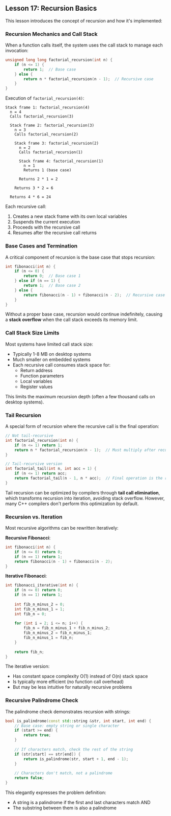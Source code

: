 ## Lesson 17: Recursion Basics

This lesson introduces the concept of recursion and how it's implemented:

### Recursion Mechanics and Call Stack

When a function calls itself, the system uses the call stack to manage each invocation:

```cpp
unsigned long long factorial_recursion(int n) {
    if (n <= 1) {
        return 1;  // Base case
    } else {
        return n * factorial_recursion(n - 1);  // Recursive case
    }
}
```

Execution of `factorial_recursion(4)`:

```
Stack frame 1: factorial_recursion(4)
  n = 4
  Calls factorial_recursion(3)
  
  Stack frame 2: factorial_recursion(3)
    n = 3
    Calls factorial_recursion(2)
    
    Stack frame 3: factorial_recursion(2)
      n = 2
      Calls factorial_recursion(1)
      
      Stack frame 4: factorial_recursion(1)
        n = 1
        Returns 1 (base case)
        
      Returns 2 * 1 = 2
      
    Returns 3 * 2 = 6
    
  Returns 4 * 6 = 24
```

Each recursive call:
1. Creates a new stack frame with its own local variables
2. Suspends the current execution
3. Proceeds with the recursive call
4. Resumes after the recursive call returns

### Base Cases and Termination

A critical component of recursion is the base case that stops recursion:

```cpp
int fibonacci(int n) {
    if (n <= 0) {
        return 0;  // Base case 1
    } else if (n == 1) {
        return 1;  // Base case 2
    } else {
        return fibonacci(n - 1) + fibonacci(n - 2);  // Recursive case
    }
}
```

Without a proper base case, recursion would continue indefinitely, causing a **stack overflow** when the call stack exceeds its memory limit.

### Call Stack Size Limits

Most systems have limited call stack size:
- Typically 1-8 MB on desktop systems
- Much smaller on embedded systems
- Each recursive call consumes stack space for:
  - Return address
  - Function parameters
  - Local variables
  - Register values

This limits the maximum recursion depth (often a few thousand calls on desktop systems).

### Tail Recursion

A special form of recursion where the recursive call is the final operation:

```cpp
// Not tail-recursive
int factorial_recursion(int n) {
    if (n <= 1) return 1;
    return n * factorial_recursion(n - 1);  // Must multiply after recursion
}

// Tail-recursive version
int factorial_tail(int n, int acc = 1) {
    if (n <= 1) return acc;
    return factorial_tail(n - 1, n * acc);  // Final operation is the recursive call
}
```

Tail recursion can be optimized by compilers through **tail call elimination**, which transforms recursion into iteration, avoiding stack overflow. However, many C++ compilers don't perform this optimization by default.

### Recursion vs. Iteration

Most recursive algorithms can be rewritten iteratively:

**Recursive Fibonacci**:
```cpp
int fibonacci(int n) {
    if (n <= 0) return 0;
    if (n == 1) return 1;
    return fibonacci(n - 1) + fibonacci(n - 2);
}
```

**Iterative Fibonacci**:
```cpp
int fibonacci_iterative(int n) {
    if (n <= 0) return 0;
    if (n == 1) return 1;
    
    int fib_n_minus_2 = 0;
    int fib_n_minus_1 = 1;
    int fib_n = 0;
    
    for (int i = 2; i <= n; i++) {
        fib_n = fib_n_minus_1 + fib_n_minus_2;
        fib_n_minus_2 = fib_n_minus_1;
        fib_n_minus_1 = fib_n;
    }
    
    return fib_n;
}
```

The iterative version:
- Has constant space complexity O(1) instead of O(n) stack space
- Is typically more efficient (no function call overhead)
- But may be less intuitive for naturally recursive problems

### Recursive Palindrome Check

The palindrome check demonstrates recursion with strings:

```cpp
bool is_palindrome(const std::string &str, int start, int end) {
    // Base case: empty string or single character
    if (start >= end) {
        return true;
    }
    
    // If characters match, check the rest of the string
    if (str[start] == str[end]) {
        return is_palindrome(str, start + 1, end - 1);
    }
    
    // Characters don't match, not a palindrome
    return false;
}
```

This elegantly expresses the problem definition:
- A string is a palindrome if the first and last characters match AND
- The substring between them is also a palindrome
